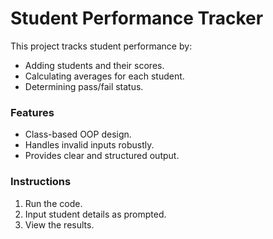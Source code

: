 # Student Performance Tracker
This project tracks student performance by:
- Adding students and their scores.
- Calculating averages for each student.
- Determining pass/fail status.

### Features
- Class-based OOP design.
- Handles invalid inputs robustly.
- Provides clear and structured output.

### Instructions
1. Run the code.
2. Input student details as prompted.
3. View the results.

